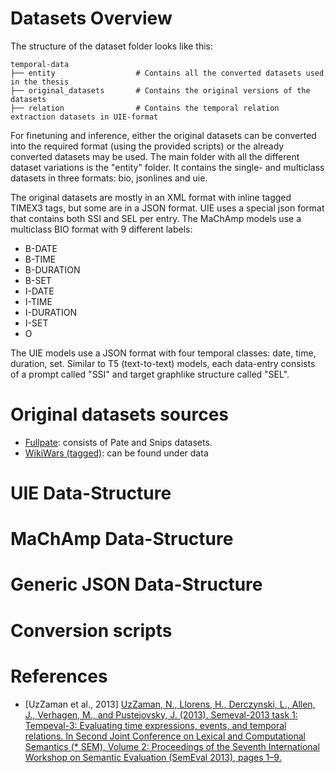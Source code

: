 # Datasets Overview

The structure of the dataset folder looks like this:

```text
temporal-data
├── entity                  # Contains all the converted datasets used in the thesis
├── original_datasets       # Contains the original versions of the datasets
├── relation                # Contains the temporal relation extraction datasets in UIE-format
```

For finetuning and inference, either the original datasets can be converted into the required format (using the provided scripts) or the already converted datasets may be used.
The main folder with all the different dataset variations is the "entity" folder.
It contains the single- and multiclass datasets in three formats: bio, jsonlines and uie.

The original datasets are mostly in an XML format with inline tagged TIMEX3 tags, but some are in a JSON format.
UIE uses a special json format that contains both SSI and SEL per entry.
The MaChAmp models use a multiclass BIO format with 9 different labels:
* B-DATE      
* B-TIME      
* B-DURATION  
* B-SET       
* I-DATE      
* I-TIME      
* I-DURATION  
* I-SET       
* O           

The UIE models use a JSON format with four temporal classes: date, time, duration, set.
Similar to T5 (text-to-text) models, each data-entry consists of a prompt called "SSI" and target graphlike structure called "SEL". 

# Original datasets sources

* [Fullpate](https://zenodo.org/records/3697930#.ZBwzbi00hQI): consists of Pate and Snips datasets.
* [WikiWars (tagged)](https://github.com/satya77/Transformer_Temporal_Tagger): can be found under data


# UIE Data-Structure

# MaChAmp Data-Structure

# Generic JSON Data-Structure

# Conversion scripts

# References
* [UzZaman et al., 2013] [UzZaman, N., Llorens, H., Derczynski, L., Allen, J., Verhagen, M., and Pustejovsky, J. (2013). Semeval-2013 task 1: Tempeval-3: Evaluating time expressions, events, and temporal relations. In Second Joint Conference on Lexical and Computational Semantics (* SEM), Volume 2: Proceedings of the Seventh International Workshop on Semantic Evaluation (SemEval 2013), pages 1–9. ](https://aclanthology.org/S13-2001.pdf)